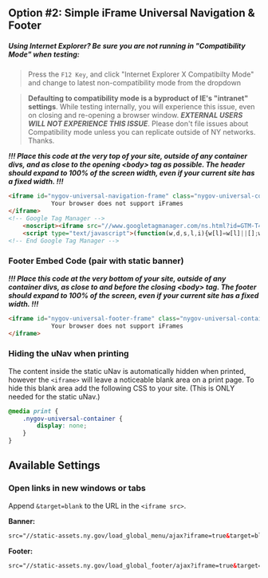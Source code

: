 ## Option #2: Simple iFrame Universal Navigation & Footer

##### Using Internet Explorer? Be sure you are not running in "_Compatibility Mode_" when testing:
> Press the `F12 Key`, and click "Internet Explorer X Compatibilty Mode" and change to latest non-compatibility mode from the dropdown

> **Defaulting to compatibility mode is a byproduct of IE's "intranet" settings**. While testing internally, you will experience this issue, even on closing and re-opening a browser window. **_EXTERNAL USERS WILL NOT EXPERIENCE THIS ISSUE_**. Please don't file issues about Compatibility mode unless you can replicate outside of NY networks. Thanks.

___!!! Place this code at the very top of your site, outside of any container divs, and as close to the opening \<body\> tag as possible. The header should expand to 100% of the screen width, even if your current site has a fixed width. !!!___


```html
<iframe id="nygov-universal-navigation-frame" class="nygov-universal-container" width="100%" height="86px" src="//static-assets.ny.gov/load_global_menu/ajax?iframe=true" data-updated="2014-11-07 08:30" frameborder="0" style="border:none; overflow:hidden; width:100%; height:86px;" scrolling="no">
            Your browser does not support iFrames
</iframe>
<!-- Google Tag Manager -->
    <noscript><iframe src="//www.googletagmanager.com/ns.html?id=GTM-T4FP6H" height="0" width="0" style="display:none;visibility:hidden"></iframe></noscript>
    <script type="text/javascript">(function(w,d,s,l,i){w[l]=w[l]||[];w[l].push({'gtm.start':new Date().getTime(),event:'gtm.js'});var f=d.getElementsByTagName(s)[0];var j=d.createElement(s);var dl=l!='dataLayer'?'&l='+l:'';j.src='//www.googletagmanager.com/gtm.js?id='+i+dl;j.type='text/javascript';j.async=true;f.parentNode.insertBefore(j,f);})(window,document,'script','dataLayer','GTM-T4FP6H');</script>
<!-- End Google Tag Manager -->
```

### Footer Embed Code (pair with static banner)

 ___!!! Place this code at the very bottom of your site, outside of any container divs, as close to and before the closing \<body\> tag. The footer should expand to 100% of the screen, even if your current site has a fixed width. !!!___

```html
<iframe id="nygov-universal-footer-frame" class="nygov-universal-container" width="100%" height="200px" src="//static-assets.ny.gov/load_global_footer/ajax?iframe=true" data-updated="2014-11-07 08:30" frameborder="0" style="border:none; overflow:hidden; width:100%; height:200px;" scrolling="no">
            Your browser does not support iFrames
</iframe>
```

### Hiding the uNav when printing

The content inside the static uNav is automatically hidden when printed, however the `<iframe>` will leave a noticeable blank area on a print page. To hide this blank area add the following CSS to your site. (This is ONLY needed for the static uNav.)

```css
@media print {
    .nygov-universal-container {
        display: none;
    }     
}
```

## Available Settings

### Open links in new windows or tabs

Append `&target=blank` to the URL in the `<iframe src>`.

**Banner:**

```html
src="//static-assets.ny.gov/load_global_menu/ajax?iframe=true&target=blank"
```

**Footer:**

```html
src="//static-assets.ny.gov/load_global_footer/ajax?iframe=true&target=blank"
```
